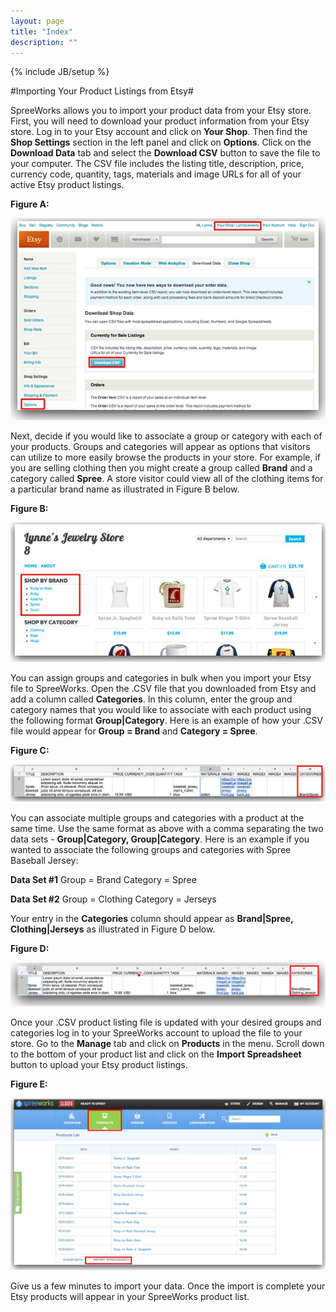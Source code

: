 ```yaml
---
layout: page
title: "Index"
description: ""
---
```

{% include JB/setup %}

#Importing Your Product Listings from Etsy#


SpreeWorks allows you to import your product data from your Etsy store. First, you will need to download your product information from your Etsy store. Log in to your Etsy account and click on **Your Shop**. Then find the **Shop Settings** section in the left panel and click on **Options**. Click on the **Download Data** tab and select the **Download CSV** button to save the file to your computer. The CSV file includes the listing title, description, price, currency code, quantity, tags, materials and image URLs for all of your active Etsy product listings.

**Figure A:**

![Figure A](/assets/spreeworks/images/etsy_importer_figure_a.jpg)

Next, decide if you would like to associate a group or category with each of your products. Groups and categories will appear as options that visitors can utilize to more easily browse the products in your store. For example, if you are selling clothing then you might create a group called **Brand** and a category called **Spree**. A store visitor could view all of the clothing items for a particular brand name as illustrated in Figure B below.

**Figure B:**

![Figure B](/assets/spreeworks/images/etsy_importer_figure_b.jpg)

You can assign groups and categories in bulk when you import your Etsy file to SpreeWorks. Open the .CSV file that you downloaded from Etsy and add a column called **Categories**. In this column, enter the group and category names that you would like to associate with each product using the following format **Group|Category**. Here is an example of how your .CSV file would appear for **Group = Brand** and **Category = Spree**.

**Figure C:**

![Figure C](/assets/spreeworks/images/etsy_importer_figure_c.jpg)

You can associate multiple groups and categories with a product at the same time. Use the same format as above with a comma separating the two data sets - **Group|Category, Group|Category**. Here is an example if you wanted to associate the following groups and categories with Spree Baseball Jersey:

**Data Set #1**
Group  = Brand
Category = Spree

**Data Set #2**
Group = Clothing
Category = Jerseys

Your entry in the **Categories** column should appear as **Brand|Spree, Clothing|Jerseys** as illustrated in Figure D below.

**Figure D:**

![Figure D](/assets/spreeworks/images/etsy_importer_figure_d.jpg)

Once your .CSV product listing file is updated with your desired groups and categories log in to your SpreeWorks account to upload the file to your store. Go to the **Manage** tab and click on **Products** in the menu. Scroll down to the bottom of your product list and click on the **Import Spreadsheet** button to upload your Etsy product listings.  

**Figure E:**

![Figure E](/assets/spreeworks/images/etsy_importer_figure_e.jpg)

Give us a few minutes to import your data. Once the import is complete your Etsy products will appear in your SpreeWorks product list. 
